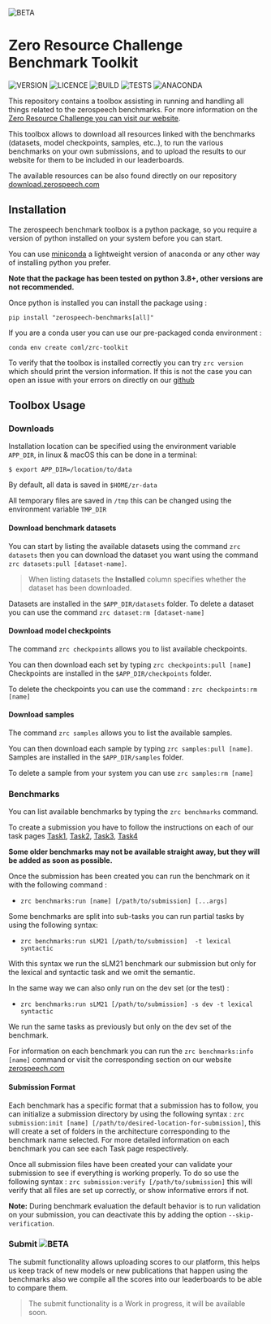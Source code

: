 ![BETA](https://img.shields.io/badge/-BETA-blue)
# Zero Resource Challenge Benchmark Toolkit

![VERSION](https://img.shields.io/badge/ZRCBenchmark-V0.5--beta-orange) ![LICENCE](https://img.shields.io/badge/LICENCE-GPL%20%3E=%20V3-green) ![BUILD](https://img.shields.io/badge/BUILD-OK-green) ![TESTS](https://img.shields.io/badge/TESTS-Not%20Setup-red) ![ANACONDA](https://anaconda.org/coml/zerospeech-benchmark/badges/version.svg)

This repository contains a toolbox assisting in running and handling all things related to the zerospeech benchmarks.
For more information on the [Zero Resource Challenge you can visit our website](https://zerospeech.com).

This toolbox allows to download all resources linked with the benchmarks (datasets, model checkpoints, samples, etc..),
to run the various benchmarks on your own submissions, and to upload the results to our website for them to be included in our leaderboards.

The available resources can be also found directly on our repository [download.zerospeech.com](https://download.zerospeech.com) 


## Installation

The zerospeech benchmark toolbox is a python package, so you require a version of python installed on your system
before you can start. 

You can use [miniconda](https://docs.conda.io/en/latest/miniconda.html) a 
lightweight version of anaconda or any other way of installing python you prefer. 

**Note that the package has been tested on python 3.8+, other versions are not recommended.** 

Once python is installed you can install the package using :

```
pip install "zerospeech-benchmarks[all]"
```

If you are a conda user you can use our pre-packaged conda environment :

```
conda env create coml/zrc-toolkit
```

To verify that the toolbox is installed correctly you can try `zrc version` which should print 
the version information. If this is not the case you can open an issue with your errors on directly on our 
[github](https://github.com/zerospeech/benchmarks/issues)


## Toolbox Usage 

### Downloads


Installation location can be specified using the environment variable `APP_DIR`, in linux & macOS this can 
be done in a terminal:

`$ export APP_DIR=/location/to/data`

By default, all data is saved in `$HOME/zr-data`

All temporary files are saved in `/tmp` this can be changed using the environment variable `TMP_DIR`


#### Download benchmark datasets


You can start by listing the available datasets using the command `zrc datasets` then you can download the 
dataset you want using the command `zrc datasets:pull [dataset-name]`.

> When listing datasets the **Installed** column specifies whether the dataset has been downloaded.

Datasets are installed in the `$APP_DIR/datasets` folder.
To delete a dataset you can use the command `zrc dataset:rm [dataset-name]`


#### Download model checkpoints

The command `zrc checkpoints` allows you to list available checkpoints.

You can then download each set by typing `zrc checkpoints:pull [name]`
Checkpoints are installed in the `$APP_DIR/checkpoints` folder.

To delete the checkpoints you can use the command : `zrc checkpoints:rm [name]`


#### Download samples

The command `zrc samples` allows you to list the available samples.

You can then download each sample by typing `zrc samples:pull [name]`.
Samples are installed in the `$APP_DIR/samples` folder.

To delete a sample from your system you can use `zrc samples:rm [name]`


### Benchmarks

You can list available benchmarks by typing the `zrc benchmarks` command.

To create a submission you have to follow the instructions on each of our task pages [Task1](/tasks/task_1/getting_started/), 
[Task2](/tasks/task_2/getting_started/), [Task3](/tasks/task_3/getting_started/),
[Task4](/tasks/task_4/getting_started)


**Some older benchmarks may not be available straight away, but they will be added as soon as possible.**

Once the submission has been created you can run the benchmark on it 
with the following command : 

- `zrc benchmarks:run [name] [/path/to/submission] [...args]` 

Some benchmarks are split into sub-tasks you can run partial tasks by using the following syntax:

- `zrc benchmarks:run sLM21 [/path/to/submission]  -t lexical syntactic`

With this syntax we run the sLM21 benchmark our submission but only for the lexical and syntactic task and we omit the semantic.

In the same way we can also only run on the dev set (or the test) : 

- `zrc benchmarks:run sLM21 [/path/to/submission] -s dev -t lexical syntactic`

We run the same tasks as previously but only on the dev set of the benchmark.

For information on each benchmark you can run the `zrc benchmarks:info [name]` command or visit the corresponding section on our website [zerospeech.com](https://zerospeech.com)


#### Submission Format

Each benchmark has a specific format that a submission has to follow, you can initialize a
submission directory by using the following syntax : `zrc submission:init [name] [/path/to/desired-location-for-submission]`, this will 
create a set of folders in the architecture corresponding to the benchmark name selected.
For more detailed information on each benchmark you can see each Task page respectively.


Once all submission files have been created your can validate your submission to see if everything is working properly.
To do so use the following syntax : `zrc submission:verify [/path/to/submission]` this will verify that all files 
are set up correctly, or show informative errors if not.

**Note:** During benchmark evaluation the default behavior is to run validation on your submission, you can deactivate this by adding 
the option `--skip-verification`.


### Submit  ![BETA](https://img.shields.io/badge/Feature-Work%20In%20Progress-orange)

The submit functionality allows uploading scores to our platform,
this helps us keep track of new models or new publications that happen using the benchmarks also we compile all the 
scores into our leaderboards to be able to compare them.

> The submit functionality is a Work in progress, it will be available soon.

